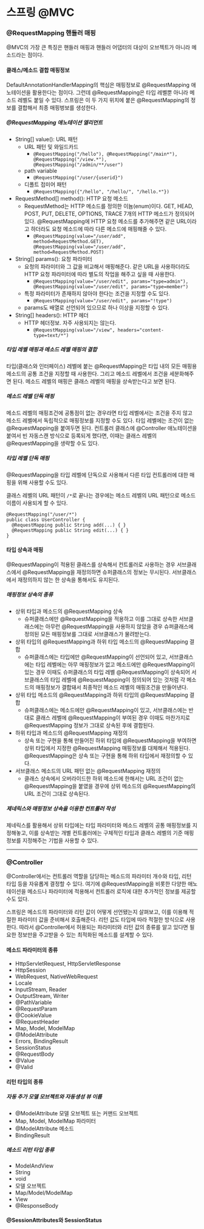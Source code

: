 # 스프링 @MVC
### @RequestMapping 핸들러 매핑
@MVC의 가장 큰 특징은 핸들러 매핑과 핸들러 어댑터의 대상이 오브젝트가 아니라 메소드라는 점이다.
#### 클래스/메소드 결합 매핑정보
DefaultAnnotationHandlerMapping의 핵심은 매핑정보로 @RequestMapping 애노테이션을 활용한다는 점이다. 그런데 @RequestMapping은 타입 레벨뿐 아니라 메소드 레벨도 붙일 수 있다. 스프링은 이 두 가지 위치에 붙은 @RequestMapping의 정보를 결합해서 최종 매핑벙보를 생성한다. 
##### @RequestMapping 애노테이션 엘리먼트
* String[] value(): URL 패턴
    * URL 패턴 및 와일드카드
      * ```@RequestMapping("/hello"), @RequestMapping("/main*"), @RequestMapping("/view.*"), @RequestMapping("/admin/**/user")```
    * path variable
      * ```@RequestMapping("/user/{userid}")```
    * 디폴트 접미어 패턴
      * ```@RequestMapping({"/hello", "/hello/", "/hello.*"})```
* RequestMethod[] method(): HTTP 요청 메소드
    * RequestMethod는 HTTP 메소드를 정의한 이늄(enum)이다. GET, HEAD, POST, PUT, DELETE, OPTIONS, TRACE 7개의 HTTP 메소드가 정의되어 있다. @RequestMapping에 HTTP 요청 메소드를 추가해주면 같은 URL이라고 하더라도 요청 메소드에 따라 다른 메소드에 매핑해줄 수 있다.
      * ```@RequestMapping(value="/user/add", method=RequestMethod.GET), @RequestMapping(value="/user/add", method=RequestMethod.POST)```
* String[] params(): 요청 파라미터
    * 요청의 파라미터와 그 값을 비교해서 매핑해준다. 같은 URL을 사용하더라도 HTTP 요청 파라미터에 따라 별도의 작업을 해주고 싶을 때 사용한다.
      * ```@RequestMapping(value="/user/edit", params="type=admin"), @RequestMapping(value="/user/edit", params="type=member")```
    * 특정 파라미터가 존재하지 않아야 한다는 조건을 지정할 수도 있다.
      * ```@RequestMapping(value="/user/edit", params="!type")```
    * params도 배열로 선언되어 있으므로 하나 이상을 지정할 수 있다.
* String[] headers(): HTTP 헤더
    * HTTP 헤더정보. 자주 사용되지는 않는다.
      * ```@RequestMapping(value="/view", headers="content-type=text/*")```
##### 타입 레벨 매핑과 메소드 레벨 매핑의 결합
타입(클래스와 인터페이스) 레벨에 붙는 @RequestMapping은 타입 내의 모든 매핑용 메소드의 공통 조건을 지정할 때 사용한다. 그리고 메소드 레벨에서 조건을 세분화해주면 된다. 메소드 레벨의 매핑은 클래스 레벨의 매핑을 상속받는다고 보면 된다.
##### 메소드 레벨 단독 매핑
메소드 레벨의 매핑조건에 공통점이 없는 경우라면 타입 레벨에서는 조건을 주지 않고 메소드 레벨에서 독립적으로 매핑정보를 지정할 수도 있다. 타입 레벨에는 조건이 없는 @RequestMapping을 붙여두면 된다. 컨트롤러 클래스에 @Controller 애노테이션을 붙여서 빈 자동스캔 방식으로 등록되게 했다면, 이때는 클래스 레벨의 @RequestMapping을 생략할 수도 있다.
##### 타입 레벨 단독 매핑
@RequestMapping을 타입 레벨에 단독으로 사용해서 다른 타입 컨트롤러에 대한 매핑을 위해 사용할 수도 있다.

클래스 레벨의 URL 패턴이 ```/*```로 끝나는 경우에는 메소드 레벨의 URL 패턴으로 메소드 이름이 사용되게 할 수 있다.
```
@RequestMapping("/user/*")
public class UserController {
  @RequestMapping public String add(...) { }
  @RequestMapping public String edit(...) { }
}
```
#### 타입 상속과 매핑
@RequestMapping이 적용된 클래스를 상속해서 컨트롤러로 사용하는 경우 서브클래스에서 @RequestMapping을 재정의하면 슈퍼클래스의 정보는 무시된다. 서브클래스에서 재정의하지 않는 한 상속을 통해서도 유지된다.
##### 매핑정보 상속의 종류
* 상위 타입과 메소드의 @RequestMapping 상속
    * 슈퍼클래스에만 @RequestMapping을 적용하고 이를 그대로 상속한 서브클래스에는 아무런 @RequestMapping을 사용하지 않았을 경우 슈퍼클래스에 정의된 모든 매핑정보를 그대로 서브클래스가 물려받는다.
* 상위 타입의 @RequestMapping과 하위 타입 메소드의 @RequestMapping 결합
    * 슈퍼클래스에는 타입에만 @RequestMapping이 선언되어 있고, 서브클래스에는 타입 레벨에는 아무 매핑정보가 없고 메소드에만 @RequestMapping이 있는 경우 이때도 슈퍼클래스의 타입 레벨 @RequestMapping이 상속되어 서브클래스의 타입 레벨에 @RequestMapping이 정의되어 있는 것처럼 각 메소드의 매핑정보가 결합돼서 최종적인 메소드 레벨의 매핑조건을 만들어낸다.
* 상위 타입 메소드의 @RequestMapping과 하위 타입의 @RequestMapping 결합
    * 슈퍼클래스에는 메소드에만 @RequestMapping이 있고, 서브클래스에는 반대로 클래스 레벨에 @RequestMapping이 부여된 경우 이때도 마찬가지로 @RequestMapping 정보가 그대로 상속된 후에 결합된다.
* 하위 타입과 메소드의 @RequestMapping 재정의
    * 상속 또는 구현을 통해 만들어진 하위 타입에 @RequestMapping을 부여하면 상위 타입에서 지정한 @RequestMapping 매핑정보를 대체해서 적용된다. @RequestMapping은 상속 또는 구현을 통해 하위 타입에서 재정의할 수 있다.
* 서브클래스 메소드의 URL 패턴 없는 @RequestMapping 재정의
    * 클래스 상속에서 오버라이드한 하위 메소드에 한해서는 URL 조건이 없는 @RequestMapping을 붙였을 경우에 상위 메소드의 @RequestMapping의 URL 조건이 그대로 상속된다.
##### 제네릭스와 매핑정보 상속을 이용한 컨트롤러 작성
제네릭스를 활용해서 상위 타입에는 타입 파라미터와 메소드 레벨의 공통 매핑정보를 지정해놓고, 이를 상속받는 개별 컨트롤러에는 구체적인 타입과 클래스 레벨의 기준 매핑정보를 지정해주는 기법을 사용할 수 있다.
<hr/>

### @Controller
@Controller에서는 컨트롤러 역할을 담당하는 메소드의 파라미터 개수와 타입, 리턴 타입 등을 자유롭게 결정할 수 있다. 여기에 @RequestMapping을 비롯한 다양한 애노테이션을 메소드나 파라미터에 적용해서 컨트롤러 로직에 대한 추가적인 정보를 제공할 수도 있다. 

스프링은 메소드의 파라미터와 리턴 값이 어떻게 선언됐는지 살펴보고, 이를 이용해 적절한 파라미터 값을 준비해서 호출해준다. 리턴 값도 타입에 따라 적절한 방식으로 사용한다. 따라서 @Controller에서 허용되는 파라미터와 리턴 값의 종류를 알고 있다면 필요한 정보만을 주고받을 수 있는 최적화된 메소드를 설계할 수 있다.
#### 메소드 파라미터의 종류
* HttpServletRequest, HttpServletResponse
* HttpSession
* WebRequest, NativeWebRequest
* Locale
* InputStream, Reader
* OutputStream, Writer
* @PathVariable
* @RequestParam
* @CookieValue
* @RequestHeader
* Map, Model, ModelMap
* @ModelAttribute
* Errors, BindingResult
* SessionStatus
* @RequestBody
* @Value
* @Valid
#### 리턴 타입의 종류
##### 자동 추가 모델 모브젝트와 자동생성 뷰 이름
* @ModelAttribute 모델 오브젝트 또는 커맨드 오브젝트
* Map, Model, ModelMap 파라미터
* @ModelAttribute 메소드
* BindingResult
##### 메소드 리턴 타입 종류
* ModelAndView
* String
* void
* 모델 오브젝트
* Map/Model/ModelMap
* View
* @ResponseBody
#### @SessionAttributes와 SessionStatus

    
